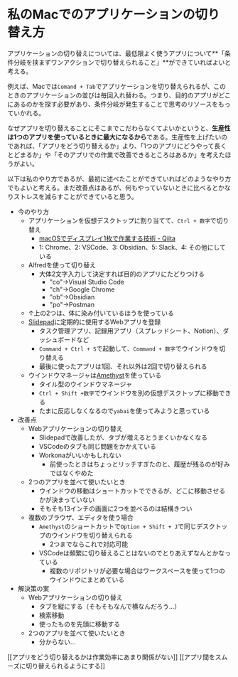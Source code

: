 # 私のMacでのアプリケーションの切り替え方

アプリケーションの切り替えについては、最低限よく使うアプリについて**「条件分岐を挟まずワンアクションで切り替えられること」**ができていればよいと考える。

例えば、Macでは`Comand + Tab`でアプリケーションを切り替えられるが、このときのアプリケーションの並びは毎回入れ替わる。つまり、目的のアプリがどこにあるのかを探す必要があり、条件分岐が発生することで思考のリソースをもっていかれる。

なぜアプリを切り替えることにそこまでこだわらなくてよいかというと、**生産性は1つのアプリを使っているときに最大になるから**である。生産性を上げたいのであれば、「アプリをどう切り替えるか」より、「1つのアプリにどうやって長くとどまるか」や「そのアプリでの作業で改善できるところはあるか」を考えたほうがよい。

以下は私のやり方であるが、最初に述べたことができていればどのようなやり方でもよいと考える。まだ改善点はあるが、何もやっていないときに比べるとかなりストレスを減らすことができていると思う。

- 今のやり方
	- アプリケーションを仮想デスクトップに割り当てて、`Ctrl + 数字`で切り替え
		- [macOSでディスプレイ1枚で作業する技術 - Qiita](https://qiita.com/saboyutaka/items/d6cfd2a2b60f1a374d60)
		- 1: Chrome、2: VSCode、3: Obsidian、5: Slack、4: その他にしている
	- Alfredを使って切り替え
		- 大体2文字入力して決定すれば目的のアプリにたどりつける
			- "co"→Visual Studio Code
			- "ch"→Google Chrome
			- "ob"→Obsidian
			- "po"→Postman
	- ↑上の2つは、体に染み付いているほうを使っている
	- [Slidepad](https://slidepad.app/)に定期的に使用するWebアプリを登録
		- タスク管理アプリ、記録用アプリ（スプレッドシート、Notion）、ダッシュボードなど
		- `Command + Ctrl + S`で起動して、`Command + 数字`でウインドウを切り替える
		- 最後に使ったアプリは1回、それ以外は2回で切り替えられる
	- ウインドウマネージャは[Amethyst](https://github.com/ianyh/Amethyst#available-layouts)を使っている
		- タイル型のウインドウマネージャ
		- `Ctrl + Shift +数字`でウインドウを別の仮想デスクトップに移動できる
		- たまに反応しなくなるので`yabai`を使ってみようと思っている
- 改善点
	- Webアプリケーションの切り替え
		- Slidepadで改善したが、タブが増えるとうまくいかなくなる
		- VSCodeのタブも同じ問題をかかえている
		- Workonaがいいかもしれない
			- 前使ったときはちょっとリッチすぎたのと、履歴が残るのが好みではなくやめた
	- 2つのアプリを並べて使いたいとき
		- ウインドウの移動はショートカットでできるが、どこに移動させるかが決まっていない
		- そもそも13インチの画面に2つを並べるのは結構きつい
	- 複数のブラウザ、エディタを使う場合
		- `Amethyst`のショートカットで`Option + Shift + J`で同じデスクトップのウインドウを切り替えられる
			- 2つまでならこれで対応可能
		-  VSCodeは頻繁に切り替えることはないのでとりあえずなんとかなっている
			- 複数のリポジトリが必要な場合はワークスペースを使って1つのウインドウにまとめている
- 解決策の案
	- Webアプリケーションの切り替え
		- タブを縦にする（そもそもなんで横なんだろう...）
		- 検索移動
		- 使ったものを先頭に移動する
	- 2つのアプリを並べて使いたいとき
		- 分からない...

[[アプリをどう切り替えるかは作業効率にあまり関係がない]]
[[アプリ間をスムーズに切り替えられるようにする]]
